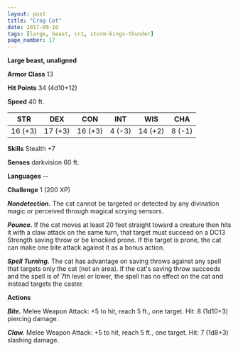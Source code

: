 ```yaml
---
layout: post
title: "Crag Cat"
date: 2017-09-10
tags: [large, beast, cr1, storm-kings-thunder]
page_number: 17
---
```


**Large beast, unaligned**

**Armor Class** 13

**Hit Points** 34 (4d10+12)

**Speed** 40 ft.

|   STR   |   DEX   |   CON   |   INT   |   WIS   |   CHA   |
|:-----:|:-----:|:-----:|:-----:|:-----:|:-----:|
| 16 (+3) | 17 (+3) | 16 (+3) | 4 (-3) | 14 (+2) | 8 (-1) |

**Skills** Stealth +7

**Senses** darkvision 60 ft.

**Languages** --

**Challenge** 1 (200 XP)

***Nondetection.*** The cat cannot be targeted or detected by any divination magic or perceived through magical scrying sensors.

***Pounce.*** If the cat moves at least 20 feet straight toward a creature then hits it with a claw attack on the same turn, that target must succeed on a DC13 Strength saving throw or be knocked prone.  If the target is prone, the cat can make one bite attack against it as a bonus action.

***Spell Turning.*** The cat has advantage on saving throws against any spell that targets only the cat (not an area). If the cat's saving throw succeeds and the spell is of 7th level or lower, the spell has no effect on the cat and instead targets the caster.

**Actions**

***Bite.*** Melee Weapon Attack: +5 to hit, reach 5 ft., one target. Hit: 8 (1d10+3) piercing damage.

***Claw.*** Melee Weapon Attack: +5 to hit, reach 5 ft., one target. Hit: 7 (1d8+3) slashing damage.

